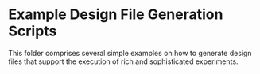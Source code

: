 # Example Design File Generation Scripts

This folder comprises several simple examples on how to generate design files that support the execution of rich and sophisticated experiments.
